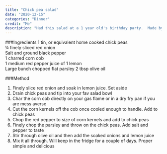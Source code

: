 ```yaml
---
title: "Chick pea salad"
date: "2020-12-15"
categories: "Dinner"
credit: "Me"
description: "Had this salad at a 1 year old's birthday party.  Made by a Greek Nonna; I am assuming the ingredients. #yolo"
---
```


###Ingredients
1 tin, or equivalent home cooked chick peas  
¼ finely sliced red onion  
Salt and ground black pepper  
1 charred corn cob  
1 medium red pepper
juice of 1 lemon  
Large bunch chopped flat parsley
2 tbsp olive oil

###Method

1. Finely slice red onion and soak in lemon juice. Set aside
2. Drain chick peas and tip into your fav salad bowl
3. Char the corn cob directly on your gas flame or in a dry fry pan if you are mess averse
4. Cut the corn kernels off the cob once cooled enough to handle. Add to chick peas
5. Chop the red pepper to size of corn kernels and add to chick peas
6. Finely chop the parsley and throw on the chick peas. Add salt and pepper to taste
7. Stir through olive oil and then add the soaked onions and lemon juice
8. Mix it all through. Will keep in the fridge for a couple of days. Proper simple and delicious
